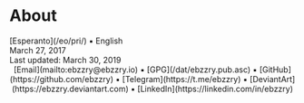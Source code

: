 About
=====

<div class="center">[Esperanto](/eo/pri/) ▪ English</div>
<div class="center">March 27, 2017</div>
<div class="center">Last updated: March 30, 2019</div>

<center>
[Email](mailto:ebzzry@ebzzry.io) ▪ [GPG](/dat/ebzzry.pub.asc) ▪ [GitHub](https://github.com/ebzzry) ▪ [Telegram](https://t.me/ebzzry) ▪ [DeviantArt](https://ebzzry.deviantart.com) ▪ [LinkedIn](https://linkedin.com/in/ebzzry)
</center>